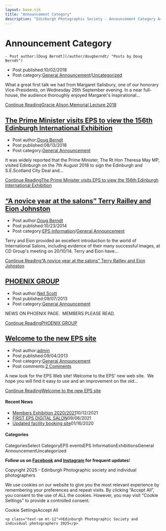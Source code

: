 ```yaml
---
layout: base.njk
title: "Announcement Category"
description: "Edinburgh Photographic Society - Announcement Category Archives"
---
```


<div class="container mx-auto px-4 py-8">
  <div class="prose max-w-3xl mx-auto">
    <h1 class="text-3xl font-bold mb-6">Announcement Category</h1>

    - Post author:[Doug Berndt](/author/dougberndt/ "Posts by Doug Berndt")
- Post published:10/02/2018
- Post category:[General Announcement](/category/announcement/)/[Uncategorized](/category/uncategorized/)

What a great first talk we had from Margaret Salisbury, one of our honorary Vice-Presidents, on Wednesday 26th September evening. In a near full-house, the audience thoroughly enjoyed Margaret's inspirational…

[Continue ReadingGracie Alison Memorial Lecture 2018](/uncategorized/gracie-alison-memorial-lecture-2018/)

## [The Prime Minister visits EPS to view the 156th Edinburgh International Exhibition](/announcement/the-prime-minister-visits-eps-to-view-the-156th-edinburgh-international-exhibition/)

- Post author:[Doug Berndt](/author/dougberndt/ "Posts by Doug Berndt")
- Post published:08/13/2018
- Post category:[General Announcement](/category/announcement/)

It was widely reported that the Prime Minister, The Rt Hon Theresa May MP, visited Edinburgh on the 7th August 2018 to sign the Edinburgh and S.E.Scotland City Deal and…

[Continue ReadingThe Prime Minister visits EPS to view the 156th Edinburgh International Exhibition](/announcement/the-prime-minister-visits-eps-to-view-the-156th-edinburgh-international-exhibition/)

## [“A novice year at the salons” Terry Railley and Eion Johnston](/eps_information/a-novice-year-at-the-salons-terry-railley-and-eion-johnston/)

- Post author:[Doug Berndt](/author/dougberndt/ "Posts by Doug Berndt")
- Post published:10/23/2014
- Post category:[EPS Information](/category/eps_information/)/[General Announcement](/category/announcement/)

Terry and Eion provided an excellent introduction to the world of International Salons, including evidence of their many successful images, at CD Group's meeting on 20/10/14. Terry and Eion have…

[Continue Reading“A novice year at the salons” Terry Railley and Eion Johnston](/eps_information/a-novice-year-at-the-salons-terry-railley-and-eion-johnston/)

## [PHOENIX GROUP](/announcement/phoenix-group/)

- Post author:[Neil Scott](/author/neilscott/ "Posts by Neil Scott")
- Post published:09/07/2013
- Post category:[General Announcement](/category/announcement/)

NEWS ON PHOENIX PAGE.&nbsp; MEMBERS PLEASE READ.

[Continue ReadingPHOENIX GROUP](/announcement/phoenix-group/)

## [Welcome to the new EPS site](/announcement/welcome/)

- Post author:[admin](/author/admin/ "Posts by admin")
- Post published:09/04/2013
- Post category:[General Announcement](/category/announcement/)
- Post comments:[2 Comments](/announcement/welcome/#comments)

A new look for the EPS Web site! Welcome to the EPS' new web site.&nbsp; We hope you will find it easy to use and an improvement on the old…

[Continue ReadingWelcome to the new EPS site](/announcement/welcome/)

#### Recent News

- [Members Exhibition 2020/2021](/uncategorized/20207/)10/12/2021
- [FIRST EPS DIGITAL SALON](/uncategorized/19611/)09/06/2021
- [Updated facility booking site](/eps_information/updated-facility-booking-site/)01/16/2020

#### Categories
CategoriesSelect CategoryEPS eventsEPS InformationExhibitionsGeneral AnnouncementUncategorized

**Follow us on [Facebook](https://www.facebook.com/EdinburghPhotographicSociety/) and [Instagram](https://www.instagram.com/edinburghphotographicsociety) for frequent updates**!

 Copyright 2025 - Edinburgh Photographic society and individual photographers

We use cookies on our website to give you the most relevant experience by remembering your preferences and repeat visits. By clicking “Accept All”, you consent to the use of ALL the cookies. However, you may visit "Cookie Settings" to provide a controlled consent.

Cookie SettingsAccept All

    <p class="text-sm mt-12">©Edinburgh Photographic Society and individual photographers 2025</p>
  </div>
</div>